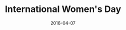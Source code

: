 ---
layout: site
title: "International Women's Day"
date: 2016-04-07
categories: [google]
version: 1.6.1
major: 1
minor: 6
patch: 1
slug: international-womens-day
link: https://landing.google.com/onedayiwill/
submitter: lpolepeddi
permalink: /sites/:slug
---